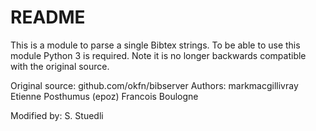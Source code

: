 # README #

This is a module to parse a single Bibtex strings. 
To be able to use this module Python 3 is required.
Note it is no longer backwards compatible with the original source. 

Original source: github.com/okfn/bibserver
Authors: 
     markmacgillivray
     Etienne Posthumus (epoz)
     Francois Boulogne <fboulogne at april dot org>

Modified by:
    S. Stuedli